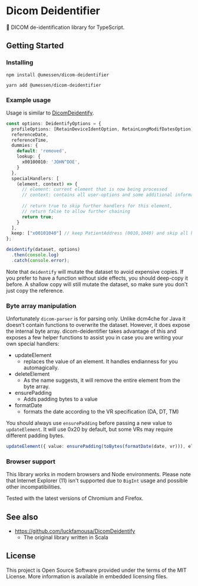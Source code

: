 # Dicom Deidentifier

🧰 DICOM de-identification library for TypeScript.

## Getting Started

### Installing

```shell
npm install @umessen/dicom-deidentifier

yarn add @umessen/dicom-deidentifier
```

### Example usage

Usage is similar to [DicomDeidentify](https://github.com/luckfamousa/DicomDeidentify).

```typescript
const options: DeidentifyOptions = {
  profileOptions: [RetainDeviceIdentOption, RetainLongModifDatesOption],
  referenceDate,
  referenceTime,
  dummies: {
    default: 'removed',
    lookup: {
      x00100010: 'JOHN^DOE',
    }
  },
  specialHandlers: [
    (element, context) => {
      // element: current element that is now being processed
      // context: contains all user-options and some additional information
      
      // return true to skip further handlers for this element,
      // return false to allow further chaining
      return true;
    }
  ],
  keep: ["x00101040"] // keep PatientAddress (0010,1040) and skip all handlers for this tag 
};

deidentify(dataset, options)
  .then(console.log)
  .catch(console.error);
```

Note that `deidentify` will mutate the dataset to avoid expensive copies. If you
prefer to have a function without side effects, you should deep-copy it before.
A shallow copy will still mutate the dataset, so make sure you don't just copy
the reference.

### Byte array manipulation
Unfortunately `dicom-parser` is for parsing only. 
Unlike dcm4che for Java it doesn't contain functions to overwrite the dataset.
However, it does expose the internal byte array. 
dicom-deidentifier takes advantage of this and exposes a few helper functions to assist you 
in case you are writing your own special handlers:
 
- updateElement
    - replaces the value of an element. It handles endianness for you automagically.  
- deleteElement
    - As the name suggests, it will remove the entire element from the byte array. 
- ensurePadding
    - Adds padding bytes to a value
- formatDate
    - formats the date according to the VR specification (DA, DT, TM)

You should always use `ensurePadding` before passing a new value to `updateElement`. 
It will use 0x20 by default, but some VRs may require different padding bytes.
```ts
updateElement({ value: ensurePadding(toBytes(formatDate(date, vr))), element, context });
```
### Browser support
This library works in modern browsers and Node environments.
Please note that Internet Explorer (11) isn't supported due to `BigInt` usage and
possible other incompatibilities. 

Tested with the latest versions of Chromium and Firefox. 

## See also
- https://github.com/luckfamousa/DicomDeidentify
    - The original library written in Scala

## License

This project is Open Source Software provided under the terms of the MIT License. More information is available in embedded licensing files.
